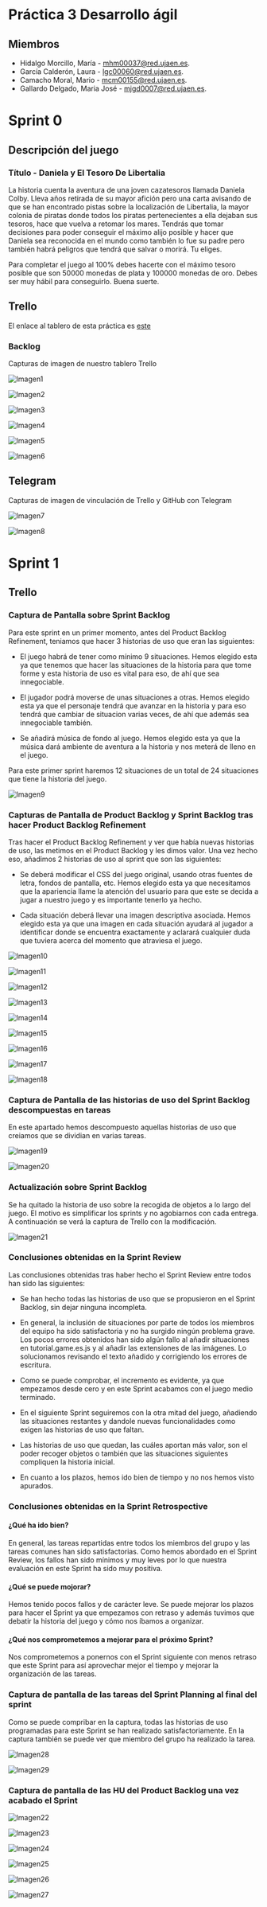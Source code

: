 
# Práctica 3 Desarrollo ágil

## Miembros

* Hidalgo Morcillo, María - mhm00037@red.ujaen.es.
* García Calderón, Laura - lgc00060@red.ujaen.es.
* Camacho Moral, Mario - mcm00155@red.ujaen.es.
* Gallardo Delgado, Maria José - mjgd0007@red.ujaen.es.



# Sprint 0

## Descripción del juego

### Título - Daniela y El Tesoro De Libertalia

La historia cuenta la aventura de una joven cazatesoros llamada Daniela Colby. Lleva años retirada de su mayor afición pero una carta avisando
de que se han encontrado pistas sobre la localización de Libertalia, la mayor colonia de piratas donde todos los piratas pertenecientes a ella dejaban sus tesoros, hace que vuelva a retomar los mares. Tendrás que tomar decisiones para poder conseguir el máximo alijo posible y hacer que Daniela sea reconocida en el mundo como también lo fue su padre pero también habrá peligros que tendrá que salvar o morirá. Tu eliges.

Para completar el juego al 100% debes hacerte con el máximo tesoro posible que son 50000 monedas de plata y 100000 monedas de oro. Debes ser muy hábil para conseguirlo. Buena suerte.


## Trello

El enlace al tablero de esta práctica es [este](https://trello.com/b/13yneYEx/grupo-3-pr%C3%A1ctica-3)

### Backlog

Capturas de imagen de nuestro tablero Trello

![Imagen1](./games/media/img/trello1.jpeg)


![Imagen2](./games/media/img/trello2.jpeg)


![Imagen3](./games/media/img/trello3.jpeg)


![Imagen4](./games/media/img/trello4.jpeg)


![Imagen5](./games/media/img/trello5.jpeg)


![Imagen6](./games/media/img/trello6.jpeg)


## Telegram

Capturas de imagen de vinculación de Trello y GitHub con Telegram

![Imagen7](./games/media/img/telegram1.jpeg)


![Imagen8](./games/media/img/telegram2.jpeg)




# Sprint 1

## Trello

### Captura de Pantalla sobre Sprint Backlog

Para este sprint en un primer momento, antes del Product Backlog Refinement, teniamos que hacer 3 historias de uso que eran las siguientes:

* El juego habrá de tener como mínimo 9 situaciones. Hemos elegido esta ya que tenemos que hacer las situaciones de la historia para que tome forme y esta historia de uso es vital para eso, de ahí que sea innegociable.

* El jugador podrá moverse de unas situaciones a otras. Hemos elegido esta ya que el personaje tendrá que avanzar en la historia y para eso tendrá que cambiar de situacion varias veces, de ahí que además sea innegociable también.

* Se añadirá música de fondo al juego. Hemos elegido esta ya que la música dará ambiente de aventura a la historia y nos meterá de lleno en el juego.

Para este primer sprint haremos 12 situaciones de un total de 24 situaciones que tiene la historia del juego.


![Imagen9](./games/media/img/Sprint1.png)


### Capturas de Pantalla de Product Backlog y Sprint Backlog tras hacer Product Backlog Refinement

Tras hacer el Product Backlog Refinement y ver que había nuevas historias de uso, las metimos en el Product Backlog y les dimos valor. Una vez hecho eso, añadimos 2 historias de uso al sprint que son las siguientes:

* Se deberá modificar el CSS del juego original, usando otras fuentes de letra, fondos de pantalla, etc. Hemos elegido esta ya que necesitamos que la apariencia llame la atención del usuario para que este se decida a jugar a nuestro juego y es importante tenerlo ya hecho.

* Cada situación deberá llevar una imagen descriptiva asociada. Hemos elegido esta ya que una imagen en cada situación ayudará al jugador a identificar donde se encuentra exactamente y aclarará cualquier duda que tuviera acerca del momento que atraviesa el juego.

![Imagen10](./games/media/img/PBR1.png)

![Imagen11](./games/media/img/PBR2.png)

![Imagen12](./games/media/img/PBR3.png)

![Imagen13](./games/media/img/PBR4.png)

![Imagen14](./games/media/img/PBR5.png)

![Imagen15](./games/media/img/PBR6.png)

![Imagen16](./games/media/img/PBR7.png)

![Imagen17](./games/media/img/Sprint1PBR.png)

![Imagen18](./games/media/img/Sprint1PBR2.png)


### Captura de Pantalla de las historias de uso del Sprint Backlog descompuestas en tareas

En este apartado hemos descompuesto aquellas historias de uso que creiamos que se dividian en varias tareas.

![Imagen19](./games/media/img/Sprint1Tarea.png)

![Imagen20](./games/media/img/Sprint1Tarea2.png)


### Actualización sobre Sprint Backlog

Se ha quitado la historia de uso sobre la recogida de objetos a lo largo del juego. El motivo es simplificar los sprints y no agobiarnos con cada entrega. A continuación se verá la captura de Trello con la modificación.

![Imagen21](./games/media/img/ActualizacionSprint1.png)



### Conclusiones obtenidas en la Sprint Review

Las conclusiones obtenidas tras haber hecho el Sprint Review entre todos han sido las siguientes:

- Se han hecho todas las historias de uso que se propusieron en el Sprint Backlog, sin dejar ninguna incompleta.

- En general, la inclusión de situaciones por parte de todos los miembros del equipo ha sido satisfactoria y no ha surgido ningún problema grave. Los pocos errores obtenidos han sido algún fallo al añadir situaciones en tutorial.game.es.js y al añadir las extensiones de las imágenes. Lo solucionamos revisando el texto añadido y corrigiendo los errores de escritura.

- Como se puede comprobar, el incremento es evidente, ya que empezamos desde cero y en este Sprint acabamos con el juego medio terminado.

- En el siguiente Sprint seguiremos con la otra mitad del juego, añadiendo las situaciones restantes y dandole nuevas funcionalidades como exigen las historias de uso que faltan.

- Las historias de uso que quedan, las cuáles aportan más valor, son el poder recoger objetos o también que las situaciones siguientes compliquen la historia inicial.

- En cuanto a los plazos, hemos ido bien de tiempo y no nos hemos visto apurados.







### Conclusiones obtenidas en la Sprint Retrospective

#### ¿Qué ha ido bien?

En general, las tareas repartidas entre todos los miembros del grupo y las tareas comunes han sido satisfactorias. Como hemos abordado en el Sprint Review, los fallos han sido mínimos y muy leves por lo que nuestra evaluación en este Sprint ha sido muy positiva.

#### ¿Qué se puede mojorar?

Hemos tenido pocos fallos y de carácter leve. Se puede mejorar los plazos para hacer el Sprint ya que empezamos con retraso y además tuvimos que debatir la historia del juego y cómo nos íbamos a organizar.

#### ¿Qué nos comprometemos a mejorar para el próximo Sprint?

Nos comprometemos a ponernos con el Sprint siguiente con menos retraso que este Sprint para así aprovechar mejor el tiempo y mejorar la organización de las tareas.

### Captura de pantalla de las tareas del Sprint Planning al final del sprint

Como se puede compribar en la captura, todas las historias de uso programadas para este Sprint se han realizado satisfactoriamente. En la captura también se puede ver que miembro del grupo ha realizado la tarea.

![Imagen28](./games/media/img/captura1.png)

![Imagen29](./games/media/img/captura2.png)


### Captura de pantalla de las HU del Product Backlog una vez acabado el Sprint

![Imagen22](./games/media/img/finals1.png)

![Imagen23](./games/media/img/finals2.png)

![Imagen24](./games/media/img/finals3.png)

![Imagen25](./games/media/img/finals4.png)

![Imagen26](./games/media/img/finals5.png)

![Imagen27](./games/media/img/finals6.png)
